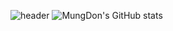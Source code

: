 ![header](https://capsule-render.vercel.app/api?type=waving&color=_hexcode&height=300&section=header&text=Mung%20Don&fontSize=90)
![MungDon's GitHub stats](https://github-readme-stats.vercel.app/api?username=MungDon&show_icons=true&theme=moltack )

